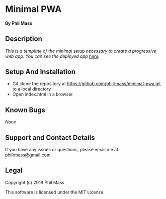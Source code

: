 # Minimal PWA

#### By **Phil Mass**

## Description

_This is a template of the minimal setup necessary to create a progressive web app. You can see the deployed app [here](https://philrmass.github.io/minimal-pwa/)._

## Setup And Installation

* Git clone the repository at https://github.com/philrmass/minimal-pwa.git to a local directory
* Open index.html in a browser

## Known Bugs

_None_

## Support and Contact Details

If you have any issues or questions, please email me at philrmass@gmail.com

## Legal

Copyright (c) 2018 Phil Mass

This software is licensed under the MIT License

